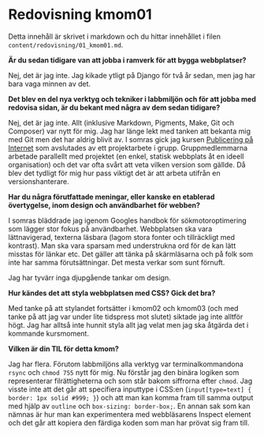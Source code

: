 ---
---
Redovisning kmom01
=========================

Detta innehåll är skrivet i markdown och du hittar innehållet i filen `content/redovisning/01_kmom01.md`.

**Är du sedan tidigare van att jobba i ramverk för att bygga webbplatser?**

Nej, det är jag inte. Jag kikade ytligt på Django för två år sedan, men jag har bara vaga minnen av det.

**Det blev en del nya verktyg och tekniker i labbmiljön och för att jobba med redovisa sidan, är du bekant med några av dem sedan tidigare?**

Nej, det är jag inte. Allt (inklusive Markdown, Pigments, Make, Git och Composer) var nytt för mig. Jag har länge lekt med tanken att bekanta mig med Git men det har aldrig blivit av. I somras gick jag kursen [Publicering på Internet](https://www.du.se/sv/Utbildning/kurser/kurs/?code=IK1061) som avslutades av ett projektarbete i grupp. Gruppmedlemmarna arbetade parallellt med projektet (en enkel, statisk webbplats åt en ideell organisation) och det var ofta svårt att veta vilken version som gällde. Då blev det tydligt för mig hur pass viktigt det är att arbeta utifrån en versionshanterare.

**Har du några förutfattade meningar, eller kanske en etablerad övertygelse, inom design och användbarhet för webben?**

I somras bläddrade jag igenom Googles handbok för sökmotoroptimering som lägger stor fokus på användbarhet. Webbplatsen ska vara lättnavigerad, texterna läsbara (lagom stora fonter och tillräckligt med kontrast). Man ska vara sparsam med understrukna ord för de kan lätt misstas för länkar etc. Det gäller att tänka på skärmläsarna och på folk som inte har samma förutsättningar. Det mesta verkar som sunt förnuft.

Jag har tyvärr inga djupgående tankar om design.

**Hur kändes det att styla webbplatsen med CSS? Gick det bra?**

Med tanke på att stylandet fortsätter i kmom02 och kmom03 (och med tanke på att jag var under lite tidspress mot slutet) siktade jag inte alltför högt. Jag har alltså inte hunnit styla allt jag velat men jag ska åtgärda det i kommande kursmoment.

**Vilken är din TIL för detta kmom?**

Jag har flera. Förutom labbmiljöns alla verktyg var terminalkommandona ```rsync``` och ```chmod 755``` nytt för mig. Nu förstår jag den binära logiken som representerar filrättigheterna och som står bakom siffrorna efter ```chmod```. Jag visste inte att det går att specifiera inputtype i CSS:en (```input[type=text] { border: 1px solid #999; }```) och att man kan komma fram till samma output med hjälp av ```outline``` och ```box-sizing: border-box;```. En annan sak som kan nämnas är hur man kan experimentera med webbläsarens Inspect element och det går att kopiera den färdiga koden som man har prövat sig fram till.

